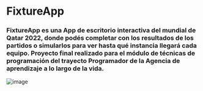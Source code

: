 # FixtureApp
<h3>FixtureApp es una App de escritorio interactiva del mundial de Qatar 2022, donde podés completar con los resultados de los partidos o simularlos para ver hasta qué instancia llegará cada equipo. Proyecto final realizado para el módulo de técnicas de programación del trayecto Programador de la Agencia de aprendizaje a lo largo de la vida.</h3>


![image](https://github.com/gdisciglio/FixtureApp/blob/main/Mockup/fixture_mockup.png)

